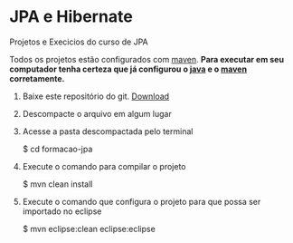 # JPA e Hibernate
Projetos e Execicios do curso de JPA

Todos os projetos estão configurados com [maven](https://maven.apache.org/index.html). **Para executar em seu computador tenha certeza que já configurou o [java](http://www.oracle.com/technetwork/pt/java/javase/downloads/jdk8-downloads-2133151.html) e o [maven](https://maven.apache.org/index.html) corretamente.**

1. Baixe este repositório do git. [Download](https://github.com/wapmesquita/formacao-jpa/archive/master.zip)
2. Descompacte o arquivo em algum lugar
3. Acesse a pasta descompactada pelo terminal

    $ cd formacao-jpa

4. Execute o comando para compilar o projeto

    $ mvn clean install

5. Execute o comando que configura o projeto para que possa ser importado no eclipse

    $ mvn eclipse:clean eclipse:eclipse



